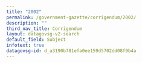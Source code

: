 ```yaml
---
title: "2002"
permalink: /government-gazette/corrigendum/2002/
description: ""
third_nav_title: Corrigendum
layout: datagovsg-v2-search
default_field: Subject
infotext: true
datagovsg-id: d_a3190b781efa0ee159d5702dd08f9b4a
---
```

